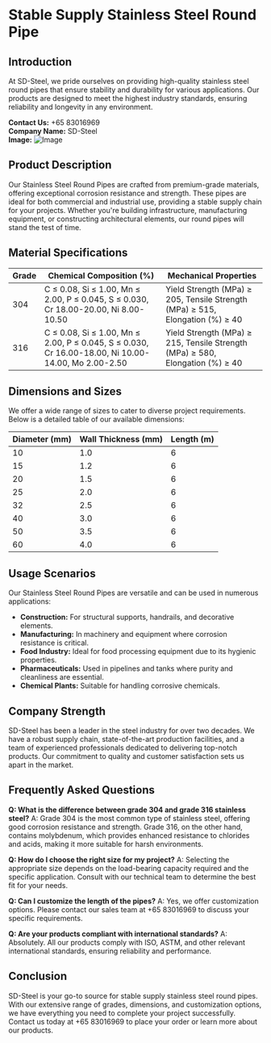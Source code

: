# Stable Supply Stainless Steel Round Pipe

## Introduction

At SD-Steel, we pride ourselves on providing high-quality stainless steel round pipes that ensure stability and durability for various applications. Our products are designed to meet the highest industry standards, ensuring reliability and longevity in any environment.

**Contact Us:** +65 83016969  
**Company Name:** SD-Steel  
**Image:** ![Image](https://github.com/user-attachments/assets/2567258e-e124-4816-932d-1809bd27ef0b)

## Product Description

Our Stainless Steel Round Pipes are crafted from premium-grade materials, offering exceptional corrosion resistance and strength. These pipes are ideal for both commercial and industrial use, providing a stable supply chain for your projects. Whether you're building infrastructure, manufacturing equipment, or constructing architectural elements, our round pipes will stand the test of time.

## Material Specifications

| Grade | Chemical Composition (%) | Mechanical Properties |
|-------|--------------------------|------------------------|
| 304   | C ≤ 0.08, Si ≤ 1.00, Mn ≤ 2.00, P ≤ 0.045, S ≤ 0.030, Cr 18.00-20.00, Ni 8.00-10.50 | Yield Strength (MPa) ≥ 205, Tensile Strength (MPa) ≥ 515, Elongation (%) ≥ 40 |
| 316    | C ≤ 0.08, Si ≤ 1.00, Mn ≤ 2.00, P ≤ 0.045, S ≤ 0.030, Cr 16.00-18.00, Ni 10.00-14.00, Mo 2.00-2.50 | Yield Strength (MPa) ≥ 215, Tensile Strength (MPa) ≥ 580, Elongation (%) ≥ 40 |

## Dimensions and Sizes

We offer a wide range of sizes to cater to diverse project requirements. Below is a detailed table of our available dimensions:

| Diameter (mm) | Wall Thickness (mm) | Length (m) |
|---------------|---------------------|------------|
| 10            | 1.0                 | 6          |
| 15            | 1.2                 | 6          |
| 20            | 1.5                 | 6          |
| 25            | 2.0                 | 6          |
| 32            | 2.5                 | 6          |
| 40            | 3.0                 | 6          |
| 50            | 3.5                 | 6          |
| 60            | 4.0                 | 6          |

## Usage Scenarios

Our Stainless Steel Round Pipes are versatile and can be used in numerous applications:
- **Construction:** For structural supports, handrails, and decorative elements.
- **Manufacturing:** In machinery and equipment where corrosion resistance is critical.
- **Food Industry:** Ideal for food processing equipment due to its hygienic properties.
- **Pharmaceuticals:** Used in pipelines and tanks where purity and cleanliness are essential.
- **Chemical Plants:** Suitable for handling corrosive chemicals.

## Company Strength

SD-Steel has been a leader in the steel industry for over two decades. We have a robust supply chain, state-of-the-art production facilities, and a team of experienced professionals dedicated to delivering top-notch products. Our commitment to quality and customer satisfaction sets us apart in the market.

## Frequently Asked Questions

**Q: What is the difference between grade 304 and grade 316 stainless steel?**
A: Grade 304 is the most common type of stainless steel, offering good corrosion resistance and strength. Grade 316, on the other hand, contains molybdenum, which provides enhanced resistance to chlorides and acids, making it more suitable for harsh environments.

**Q: How do I choose the right size for my project?**
A: Selecting the appropriate size depends on the load-bearing capacity required and the specific application. Consult with our technical team to determine the best fit for your needs.

**Q: Can I customize the length of the pipes?**
A: Yes, we offer customization options. Please contact our sales team at +65 83016969 to discuss your specific requirements.

**Q: Are your products compliant with international standards?**
A: Absolutely. All our products comply with ISO, ASTM, and other relevant international standards, ensuring reliability and performance.

## Conclusion

SD-Steel is your go-to source for stable supply stainless steel round pipes. With our extensive range of grades, dimensions, and customization options, we have everything you need to complete your project successfully. Contact us today at +65 83016969 to place your order or learn more about our products.